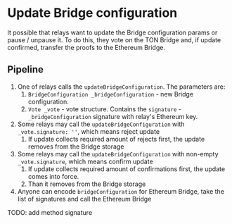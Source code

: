 # Update Bridge configuration

It possible that relays want to update the Bridge configuration params or pause / unpause it.
To do this, they vote on the TON Bridge and, if update confirmed, transfer the proofs to the Ethereum Bridge.

## Pipeline

1. One of relays calls the `updateBridgeConfiguration`. The parameters are:
    1. `BridgeConfiguration _bridgeConfiguration` - new Bridge configuration.
    2. `Vote _vote` - vote structure. Contains the `signature` - `_bridgeConfiguration` signature with relay's Ethereum key.
2. Some relays may call the `updateBridgeConfiguration` with `_vote.signature: ''`, which means reject update
    1. If update collects required amount of rejects first, the update removes from the Bridge storage
3. Some relays may call the `updateBridgeConfiguration` with non-empty `_vote.signature`, which means confirm update
    1. If update collects required amount of confirmations first, the update comes into force.
    2. Than it removes from the Bridge storage
4. Anyone can encode `bridgeConfiguration` for Ethereum Bridge, take the list of signatures and call the Ethereum Bridge

TODO: add method signature

